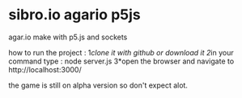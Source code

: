 # sibro.io agario p5js
 agar.io make with p5.js and sockets


how to run the project :
 1*clone it with github or download it
 2*in your command type : node server.js
 3*open the browser and navigate to http://localhost:3000/

the game is still on alpha version so don't expect alot.